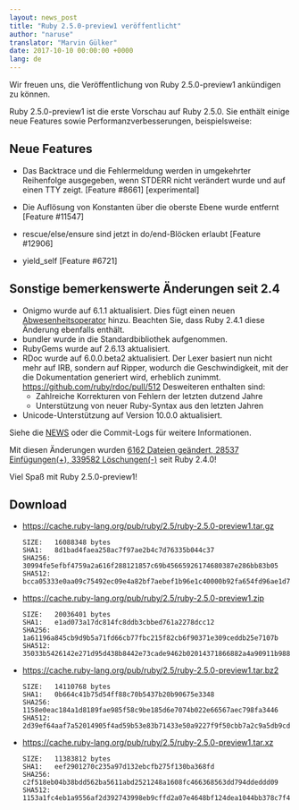 ```yaml
---
layout: news_post
title: "Ruby 2.5.0-preview1 veröffentlicht"
author: "naruse"
translator: "Marvin Gülker"
date: 2017-10-10 00:00:00 +0000
lang: de
---
```


Wir freuen uns, die Veröffentlichung von Ruby 2.5.0-preview1
ankündigen zu können.

Ruby 2.5.0-preview1 ist die erste Vorschau auf Ruby 2.5.0. Sie enthält
einige neue Features sowie Performanzverbesserungen, beispielsweise:

## Neue Features

* Das Backtrace und die Fehlermeldung werden in umgekehrter
  Reihenfolge ausgegeben, wenn STDERR nicht verändert wurde und auf
  einen TTY zeigt. [Feature #8661] [experimental]

* Die Auflösung von Konstanten über die oberste Ebene wurde entfernt [Feature #11547]

* rescue/else/ensure sind jetzt in do/end-Blöcken erlaubt [Feature #12906]

* yield\_self [Feature #6721]

## Sonstige bemerkenswerte Änderungen seit 2.4

* Onigmo wurde auf 6.1.1 aktualisiert. Dies fügt einen neuen
  [Abwesenheitsoperator](https://github.com/k-takata/Onigmo/issues/87)
  hinzu. Beachten Sie, dass Ruby 2.4.1 diese Änderung ebenfalls
  enthält.
* bundler wurde in die Standardbibliothek aufgenommen.
* RubyGems wurde auf 2.6.13 aktualisiert.
* RDoc wurde auf 6.0.0.beta2 aktualisiert. Der Lexer basiert nun nicht
  mehr auf IRB, sondern auf Ripper, wodurch die Geschwindigkeit, mit
  der die Dokumentation generiert wird, erheblich zunimmt.
  https://github.com/ruby/rdoc/pull/512
  Desweiteren enthalten sind:
  * Zahlreiche Korrekturen von Fehlern der letzten dutzend Jahre
  * Unterstützung von neuer Ruby-Syntax aus den letzten Jahren
* Unicode-Unterstützung auf Version 10.0.0 aktualisiert.

Siehe die
[NEWS](https://github.com/ruby/ruby/blob/v2_5_0_preview1/NEWS) oder
die Commit-Logs für weitere Informationen.

Mit diesen Änderungen wurden
[6162 Dateien geändert, 28537 Einfügungen(+), 339582 Löschungen(-)](https://github.com/ruby/ruby/compare/v2_4_0...v2_5_0_preview1)
seit Ruby 2.4.0!

Viel Spaß mit Ruby 2.5.0-preview1!

## Download

* <https://cache.ruby-lang.org/pub/ruby/2.5/ruby-2.5.0-preview1.tar.gz>

      SIZE:   16088348 bytes
      SHA1:   8d1bad4faea258ac7f97ae2b4c7d76335b044c37
      SHA256: 30994fe5efbf4759a2a616f288121857c69b45665926174680387e286bb83b05
      SHA512: bcca05333e0aa09c75492ec09e4a82bf7aebef1b96e1c40000b92fa654fd96ae1d70e4f92ecf619b199cba73d754be6c6d97fc488d1e47831bc671f64ce0ab6d

* <https://cache.ruby-lang.org/pub/ruby/2.5/ruby-2.5.0-preview1.zip>

      SIZE:   20036401 bytes
      SHA1:   e1ad073a17dc814fc8ddb3cbbed761a2278dcc12
      SHA256: 1a61196a845cb9d9b5a71fd66cb77fbc215f82cb6f90371e309ceddb25e7107b
      SHA512: 35033b5426142e271d95d438b8442e73cade9462b02014371866882a4a90911b98805b7199b15bedc9847fd2560e211f015fa09b0b1d9efc31a947e41e088b30

* <https://cache.ruby-lang.org/pub/ruby/2.5/ruby-2.5.0-preview1.tar.bz2>

      SIZE:   14110768 bytes
      SHA1:   0b664c41b75d54ff88c70b5437b20b90675e3348
      SHA256: 1158e0eac184a1d8189fae985f58c9be185d6e7074b022e66567aec798fa3446
      SHA512: 2d39ef64aaf7a52014905f4ad59b53e83b71433e50a9227f9f50cbb7a2c9a5db9cd69fa7dbe01234819f7edd2216b3d915f21676f07d12bb5f0f3276358bce7f

* <https://cache.ruby-lang.org/pub/ruby/2.5/ruby-2.5.0-preview1.tar.xz>

      SIZE:   11383812 bytes
      SHA1:   eef2901270c235a97d132ebcfb275f130ba368fd
      SHA256: c2f518eb04b38bdd562ba5611abd2521248a1608fc466368563dd794ddeddd09
      SHA512: 1153a1fc4eb1a9556af2d392743998eb9cffd2a07e4648bf124dea1044bb378c7f4534dd87c0d30563ec438d2995ba1832faaaf4261db5d0840ca32ae7ea65d9
